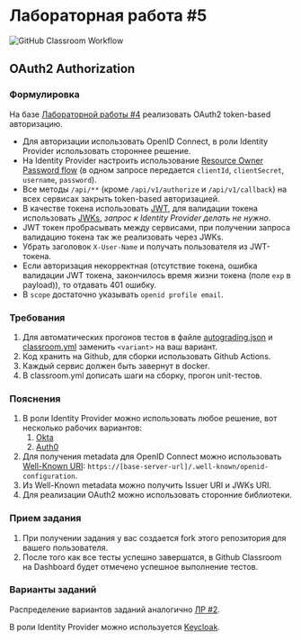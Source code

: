 # Лабораторная работа #5

![GitHub Classroom Workflow](../../workflows/GitHub%20Classroom%20Workflow/badge.svg?branch=master)

## OAuth2 Authorization

### Формулировка

На базе [Лабораторной работы #4](https://github.com/bmstu-rsoi/lab2-template) реализовать OAuth2 token-based
авторизацию.

* Для авторизации использовать OpenID Connect, в роли Identity Provider использовать стороннее решение.
* На Identity Provider настроить
  использование [Resource Owner Password flow](https://auth0.com/docs/authorization/flows/resource-owner-password-flow)
  (в одном запросе передается `clientId`, `clientSecret`, `username`, `password`).
* Все методы `/api/**` (кроме `/api/v1/authorize` и `/api/v1/callback`) на всех сервисах закрыть token-based
  авторизацией.
* В качестве токена использовать [JWT](https://jwt.io/introduction), для валидации токена
  использовать [JWKs](https://auth0.com/docs/security/tokens/json-web-tokens/json-web-key-sets), _запрос к Identity
  Provider делать не нужно_.
* JWT токен пробрасывать между сервисами, при получении запроса валидацию токена так же реализовать через JWKs.
* Убрать заголовок `X-User-Name` и получать пользователя из JWT-токена.
* Если авторизация некорректная (отсутствие токена, ошибка валидации JWT токена, закончилось время жизни токена
  (поле `exp` в payload)), то отдавать 401 ошибку.
* В `scope` достаточно указывать `openid profile email`.

### Требования

1. Для автоматических прогонов тестов в файле [autograding.json](.github/classroom/autograding.json)
   и [classroom.yml](.github/workflows/classroom.yml) заменить `<variant>` на ваш вариант.
1. Код хранить на Github, для сборки использовать Github Actions.
1. Каждый сервис должен быть завернут в docker.
1. В classroom.yml дописать шаги на сборку, прогон unit-тестов.

### Пояснения

1. В роли Identity Provider можно использовать любое решение, вот несколько рабочих вариантов:
    1. [Okta](https://developer.okta.com/docs/guides/)
    2. [Auth0](https://auth0.com/developers)
2. Для получения metadata для OpenID Connect можно
   использовать [Well-Known URI](https://auth0.com/docs/security/tokens/json-web-tokens/locate-json-web-key-sets):
   `https://[base-server-url]/.well-known/openid-configuration`.
3. Из Well-Known metadata можно получить Issuer URI и JWKs URI.
4. Для реализации OAuth2 можно использовать сторонние библиотеки.

### Прием задания

1. При получении задания у вас создается fork этого репозитория для вашего пользователя.
2. После того как все тесты успешно завершатся, в Github Classroom на Dashboard будет отмечено успешное выполнение
   тестов.

### Варианты заданий

Распределение вариантов заданий аналогично [ЛР #2](https://github.com/bmstu-rsoi/lab2-template).

В роли Identity Provider можно используется [Keycloak](https://www.keycloak.org/).